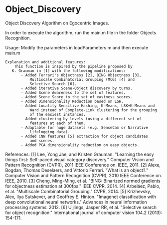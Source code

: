 Object_Discovery
================

Object Discovery Algorithm on Egocentric Images.

In order to execute the algorithm, run the main.m file in the folder Objects Recognition.

Usage:
	Modify the parameters in loadParameters.m and then execute main.m
   
	Explanation and additional features:
		This function is inspired by the pipeline proposed by 
       K. Grauman in [1] with the following modifications:
           - Added Ferrari's Objectness [2], BING Objectness [3],
               Multiscale Combinatorial Grouping (MCG) [4] and
               Selective Search [6].
           - Added iterative Scene-Object discovery by turns.
           - Added Scene Awareness to the set of features.
           - Added Scene Score to the set of easiness scores.
           - Added Dimensionality Reduction based on LSH.
           - Added Locality Sensitive Hashing, K-Means, LSK+K-Means and 
               Ward instead of Complete-Link clustering for the grouping 
               of the easiest instances.
           - Added clustering by levels (using a different set of 
               features at each of them.
           - Adaptable for huge datasets (e.g. SenseCam or Narrative 
               lifelogging data).
           - Added CNN features [5] extraction for object candidates 
               and scenes.
           - Added PCA dimensionality reduction on easy objects.

References:
       [1] Lee, Yong Jae, and Kristen Grauman. "Learning the easy things 
           first: Self-paced visual category discovery." Computer Vision 
           and Pattern Recognition (CVPR), 2011 IEEE Conference on. IEEE, 
           2011.
       [2] Alexe, Bogdan, Thomas Deselaers, and Vittorio Ferrari. "What 
           is an object?." Computer Vision and Pattern Recognition (CVPR), 
           2010 IEEE Conference on. IEEE, 2010.
       [3] Cheng, Ming-Ming, et al. "BING: Binarized normed gradients for 
           objectness estimation at 300fps." IEEE CVPR. 2014.
       [4] Arbeláez, Pablo, et al. "Multiscale Combinatorial Grouping." 
           CVPR, 2014.
       [5] Krizhevsky, Alex, Ilya Sutskever, and Geoffrey E. Hinton. 
           "Imagenet classification with deep convolutional neural 
           networks." Advances in neural information processing systems. 
           2012.
       [6] Uijlings, Jasper RR, et al. "Selective search for object 
           recognition." International journal of computer vision 104.2 
           (2013): 154-171.
